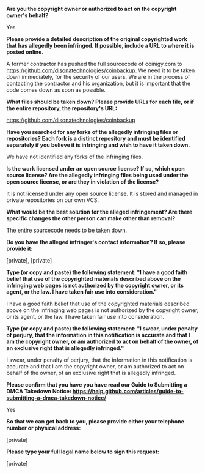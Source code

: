 **Are you the copyright owner or authorized to act on the copyright owner's behalf?**

Yes

**Please provide a detailed description of the original copyrighted work that has allegedly been infringed. If possible, include a URL to where it is posted online.**

A former contractor has pushed the full sourcecode of coinigy.com to https://github.com/disonatechnologies/coinbackup. We need it to be taken down immediately, for the security of our users. We are in the process of contacting the contractor and his organization, but it is important that the code comes down as soon as possible.

**What files should be taken down? Please provide URLs for each file, or if the entire repository, the repository's URL:**

https://github.com/disonatechnologies/coinbackup

**Have you searched for any forks of the allegedly infringing files or repositories? Each fork is a distinct repository and must be identified separately if you believe it is infringing and wish to have it taken down.**

We have not identified any forks of the infringing files.

**Is the work licensed under an open source license? If so, which open source license? Are the allegedly infringing files being used under the open source license, or are they in violation of the license?**

It is not licensed under any open source license. It is stored and managed in private repositories on our own VCS.

**What would be the best solution for the alleged infringement? Are there specific changes the other person can make other than removal?**

The entire sourcecode needs to be taken down.

**Do you have the alleged infringer's contact information? If so, please provide it:**

[private], [private]

**Type (or copy and paste) the following statement: "I have a good faith belief that use of the copyrighted materials described above on the infringing web pages is not authorized by the copyright owner, or its agent, or the law. I have taken fair use into consideration."**

I have a good faith belief that use of the copyrighted materials described above on the infringing web pages is not authorized by the copyright owner, or its agent, or the law. I have taken fair use into consideration.

**Type (or copy and paste) the following statement: "I swear, under penalty of perjury, that the information in this notification is accurate and that I am the copyright owner, or am authorized to act on behalf of the owner, of an exclusive right that is allegedly infringed."**

I swear, under penalty of perjury, that the information in this notification is accurate and that I am the copyright owner, or am authorized to act on behalf of the owner, of an exclusive right that is allegedly infringed.

**Please confirm that you have you have read our Guide to Submitting a DMCA Takedown Notice: https://help.github.com/articles/guide-to-submitting-a-dmca-takedown-notice/**

Yes

**So that we can get back to you, please provide either your telephone number or physical address:**

[private]

**Please type your full legal name below to sign this request:**

[private]
